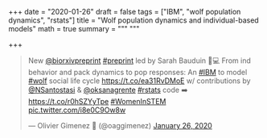 +++
date = "2020-01-26"
draft = false
tags = ["IBM", "wolf population dynamics", "rstats"]
title = "Wolf population dynamics and individual-based models"
math = true
summary = """
"""

+++

<blockquote class="twitter-tweet"><p lang="en" dir="ltr">New <a href="https://twitter.com/biorxivpreprint?ref_src=twsrc%5Etfw">@biorxivpreprint</a> <a href="https://twitter.com/hashtag/preprint?src=hash&amp;ref_src=twsrc%5Etfw">#preprint</a> led by Sarah Bauduin 🐺💻 From ind behavior and pack dynamics to pop responses: An <a href="https://twitter.com/hashtag/IBM?src=hash&amp;ref_src=twsrc%5Etfw">#IBM</a> to model <a href="https://twitter.com/hashtag/wolf?src=hash&amp;ref_src=twsrc%5Etfw">#wolf</a> social life cycle <a href="https://t.co/ea31RvDMoE">https://t.co/ea31RvDMoE</a> w/ contributions by <a href="https://twitter.com/NSantostasi?ref_src=twsrc%5Etfw">@NSantostasi</a> &amp; <a href="https://twitter.com/oksanagrente?ref_src=twsrc%5Etfw">@oksanagrente</a> <a href="https://twitter.com/hashtag/rstats?src=hash&amp;ref_src=twsrc%5Etfw">#rstats</a> code ➡️ <a href="https://t.co/r0hSZYyTpe">https://t.co/r0hSZYyTpe</a> <a href="https://twitter.com/hashtag/WomenInSTEM?src=hash&amp;ref_src=twsrc%5Etfw">#WomenInSTEM</a> <a href="https://t.co/i8e0C9Ow8w">pic.twitter.com/i8e0C9Ow8w</a></p>&mdash; Olivier Gimenez 🖖 (@oaggimenez) <a href="https://twitter.com/oaggimenez/status/1221475422174687232?ref_src=twsrc%5Etfw">January 26, 2020</a></blockquote> <script async src="https://platform.twitter.com/widgets.js" charset="utf-8"></script> 

